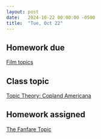 ```yaml
---
layout: post
date:   2024-10-22 00:00:00 -0500
title:  "Tue, Oct 22"
---
```



## Homework due

[Film topics](https://gmuedu-my.sharepoint.com/:f:/g/personal/mlavengo_gmu_edu/EnXH-XQ_-uVKtw5tJz6xe1gB_LD7aB9uzB5G344iTHaZNg?e=qwVNA9)

## Class topic

[Topic Theory: Copland Americana](http://www.smt-v.org/archives/volume8.html#appropriating-coplands-fanfare)

## Homework assigned

[The Fanfare Topic](https://gmuedu-my.sharepoint.com/:f:/g/personal/mlavengo_gmu_edu/EnXH-XQ_-uVKtw5tJz6xe1gB_LD7aB9uzB5G344iTHaZNg?e=qwVNA9)
